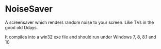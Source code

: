 # NoiseSaver

A screensaver which renders random noise to your screen.
Like TVs in the good old Ddays.

It compiles into a win32 exe file and should run under Windows 7, 8, 8.1 and 10
